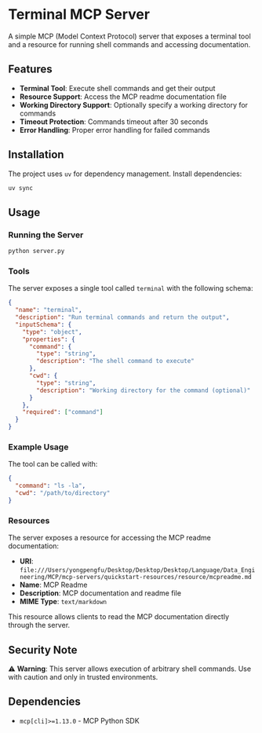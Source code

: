 # Terminal MCP Server

A simple MCP (Model Context Protocol) server that exposes a terminal tool and a resource for running shell commands and accessing documentation.

## Features

- **Terminal Tool**: Execute shell commands and get their output
- **Resource Support**: Access the MCP readme documentation file
- **Working Directory Support**: Optionally specify a working directory for commands
- **Timeout Protection**: Commands timeout after 30 seconds
- **Error Handling**: Proper error handling for failed commands

## Installation

The project uses `uv` for dependency management. Install dependencies:

```bash
uv sync
```

## Usage

### Running the Server

```bash
python server.py
```

### Tools

The server exposes a single tool called `terminal` with the following schema:

```json
{
  "name": "terminal",
  "description": "Run terminal commands and return the output",
  "inputSchema": {
    "type": "object",
    "properties": {
      "command": {
        "type": "string",
        "description": "The shell command to execute"
      },
      "cwd": {
        "type": "string",
        "description": "Working directory for the command (optional)"
      }
    },
    "required": ["command"]
  }
}
```

### Example Usage

The tool can be called with:

```json
{
  "command": "ls -la",
  "cwd": "/path/to/directory"
}
```

### Resources

The server exposes a resource for accessing the MCP readme documentation:

- **URI**: `file:///Users/yongpengfu/Desktop/Desktop/Desktop/Language/Data_Engineering/MCP/mcp-servers/quickstart-resources/resource/mcpreadme.md`
- **Name**: MCP Readme
- **Description**: MCP documentation and readme file
- **MIME Type**: `text/markdown`

This resource allows clients to read the MCP documentation directly through the server.

## Security Note

⚠️ **Warning**: This server allows execution of arbitrary shell commands. Use with caution and only in trusted environments.

## Dependencies

- `mcp[cli]>=1.13.0` - MCP Python SDK

